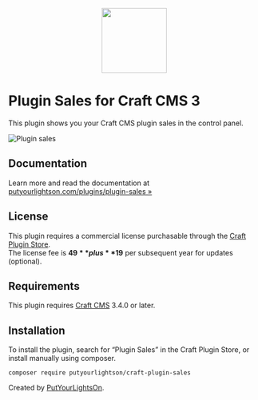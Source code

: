 <p align="center"><img width="130" src="https://putyourlightson.com/assets/logos/plugin-sales.svg"></p>

# Plugin Sales for Craft CMS 3

This plugin shows you your Craft CMS plugin sales in the control panel.

![Plugin sales](https://putyourlightson.com/assets/images/plugin-sales-1.png)  

## Documentation

Learn more and read the documentation at [putyourlightson.com/plugins/plugin-sales »](https://putyourlightson.com/plugins/plugin-sales)

## License

This plugin requires a commercial license purchasable through the [Craft Plugin Store](https://plugins.craftcms.com/plugin-sales).  
The license fee is **$49** plus **$19** per subsequent year for updates (optional).

## Requirements

This plugin requires [Craft CMS](https://craftcms.com/) 3.4.0 or later.

## Installation

To install the plugin, search for “Plugin Sales” in the Craft Plugin Store, or install manually using composer.

```
composer require putyourlightson/craft-plugin-sales
```

Created by [PutYourLightsOn](https://putyourlightson.com/).
